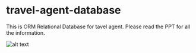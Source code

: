 ﻿# travel-agent-database
This is ORM Relational Database for tavel agent. Please read the PPT for all the information.

![alt text](https://github.com/[YuhuiRainie]/[travel-agen-dabatabase]/blob/[master]/image.jpg?raw=true)
